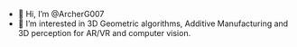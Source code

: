 - 👋 Hi, I’m @ArcherG007
- 👀 I’m interested in 3D Geometric algorithms, Additive Manufacturing and 3D perception for AR/VR and computer vision.


<!---
ArchakGoel/ArchakGoel is a ✨ special ✨ repository because its `README.md` (this file) appears on your GitHub profile.
You can click the Preview link to take a look at your changes.
--->
